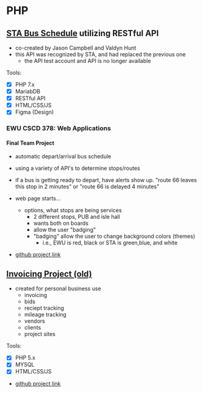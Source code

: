 # PHP

## [STA Bus Schedule](https://github.com/jcampbell18/php_STA_schedule) utilizing RESTful API

- co-created by Jason Campbell and Valdyn Hunt
- this API was recognized by STA, and had replaced the previous one
  - the API test account and API is no longer available
  
Tools:  
- [x] PHP 7.x
- [x] MariabDB
- [x] RESTful API
- [x] HTML/CSS/JS
- [x] Figma (Design)

### EWU CSCD 378: Web Applications

#### Final Team Project

- automatic depart/arrival bus schedule

- using a variety of API's to determine stops/routes

- if a bus is getting ready to depart, have alerts show up. "route 66 leaves this stop in 2 minutes" or "route 66 is delayed 4 minutes"

- web page starts...

  - options, what stops are being services
    - 2 different stops, PUB and isle hall
    - wants both on boards
    - allow the user "badging"
    - "badging" allow the user to change background colors (themes)
      - i.e., EWU is red, black or STA is green,blue, and white

- [github project link](https://github.com/jcampbell18/php_STA_schedule)

## [Invoicing Project (old)](https://github.com/jcampbell18/php_invoicing-old)

- created for personal business use
  - invoicing
  - bids
  - reciept tracking
  - mileage tracking
  - vendors
  - clients
  - project sites

Tools:  
- [x] PHP 5.x
- [x] MYSQL
- [x] HTML/CSS/JS

- [github project link](https://github.com/jcampbell18/php_invoicing-old)
